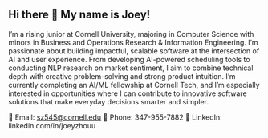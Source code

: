 ## Hi there 👋 My name is Joey!

I’m a rising junior at Cornell University, majoring in Computer Science with minors in Business and Operations Research & Information Engineering. I’m passionate about building impactful, scalable software at the intersection of AI and user experience. From developing AI-powered scheduling tools to conducting NLP research on market sentiment, I aim to combine technical depth with creative problem-solving and strong product intuition. I’m currently completing an AI/ML fellowship at Cornell Tech, and I’m especially interested in opportunities where I can contribute to innovative software solutions that make everyday decisions smarter and simpler.


📧 Email: sz545@cornell.edu
📱 Phone: 347-955-7882
🔗 LinkedIn: linkedin.com/in/joeyzhouu

